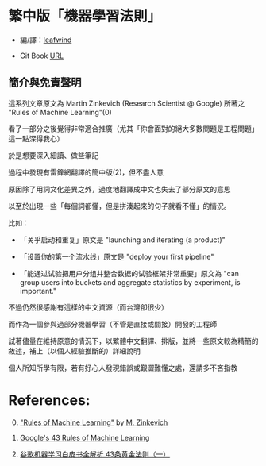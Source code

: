 # 繁中版「機器學習法則」

* 編/譯：[leafwind](https://medium.com/@leafwind)

* Git Book [URL](https://leafwind.gitbooks.io/rules-of-machine-learning-traditional-chinese/content/)

## 簡介與免責聲明

這系列文章原文為 Martin Zinkevich (Research Scientist @ Google) 所著之 "Rules of Machine Learning"(0)

看了一部分之後覺得非常適合推廣（尤其「你會面對的絕大多數問題是工程問題」這一點深得我心）

於是想要深入細讀、做些筆記

過程中發現有雷鋒網翻譯的簡中版(2)，但不盡人意

原因除了用詞文化差異之外，過度地翻譯成中文也失去了部分原文的意思

以至於出現一些「每個詞都懂，但是拼湊起來的句子就看不懂」的情況。

比如：

* 「关乎启动和重复」原文是 "launching and iterating (a product)"

* 「设置你的第一个流水线」原文是 "deploy your first pipeline"

* 「能通过试验把用户分组并整合数据的试验框架非常重要」原文為 "can group users into buckets and aggregate statistics by experiment, is important."

不過仍然很感謝有這樣的中文資源（而台灣卻很少）

而作為一個參與過部分機器學習（不管是直接或間接）開發的工程師

試著儘量在維持原意的情況下，以繁體中文翻譯、排版，並將一些原文較為精簡的敘述，補上（以個人經驗推斷的）詳細說明

個人所知所學有限，若有好心人發現錯誤或艱澀難懂之處，還請多不吝指教

# References:

0. ["Rules of Machine Learning"](http://martin.zinkevich.org/rules_of_ml/rules_of_ml.pdf) by [M. Zinkevich](http://martin.zinkevich.org/)

1. [Google's 43 Rules of Machine Learning](https://github.com/thundergolfer/google-rules-of-machine-learning)

2. [谷歌机器学习白皮书全解析 43条黄金法则（一）](https://www.leiphone.com/news/201701/FmC6Z2X6UeCvgGEV.html)


